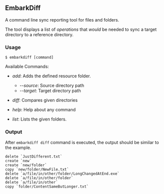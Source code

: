 ## EmbarkDiff

A command line sync reporting tool for files and folders.

The tool displays a list of _operations_ that _would_ be needed to sync a target directory to a reference directory.

### Usage

`$ embarkdiff [command]`

Available Commands:

- _add_: Adds the defined resource folder.

  - _--source_: Source directory path
  - _--target_: Target directory path

- _diff_: Compares given directories
- _help_: Help about any command
- _list_: Lists the given folders.

### Output

After `embarkdiff diff` command is executed, the output should be similar to the example.

```shell
delete `JustDifferent.txt`
create `new`
create `new/folder`
copy `new/folder/NewFile.txt`
delete `a/file/in/other/folder/LongChangedAtEnd.exe`
delete `a/file/in/other/folder`
delete `a/file/in/other`
copy `folder/ContentSameButLonger.txt`
```
